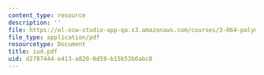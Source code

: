 ```yaml
---
content_type: resource
description: ''
file: https://ol-ocw-studio-app-qa.s3.amazonaws.com/courses/3-064-polymer-engineering-fall-2003/d2787444e413a8200d59b15b52b6abc8_iud.pdf
file_type: application/pdf
resourcetype: Document
title: iud.pdf
uid: d2787444-e413-a820-0d59-b15b52b6abc8
---
```

